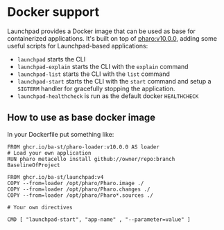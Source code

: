 # Docker support

Launchpad provides a Docker image that can be used as base for containerized
applications. It's built on top of [pharo:v10.0.0](https://github.com/ba-st/docker-pharo-runtime),
adding some useful scripts for Launchpad-based applications:

- `launchpad` starts the CLI
- `launchpad-explain` starts the CLI with the `explain` command
- `launchpad-list` starts the CLI with the `list` command
- `launchpad-start` starts the CLI with the `start` command and setup
  a `SIGTERM` handler for gracefully stopping the application.
- `launchpad-healthcheck` is run as the default docker `HEALTHCHECK`

## How to use as base docker image

In your Dockerfile put something like:

```docker
FROM ghcr.io/ba-st/pharo-loader:v10.0.0 AS loader
# Load your own application
RUN pharo metacello install github://owner/repo:branch BaselineOfProject

FROM ghcr.io/ba-st/launchpad:v4
COPY --from=loader /opt/pharo/Pharo.image ./
COPY --from=loader /opt/pharo/Pharo.changes ./
COPY --from=loader /opt/pharo/Pharo*.sources ./

# Your own directives

CMD [ "launchpad-start", "app-name" , "--parameter=value" ]

```
